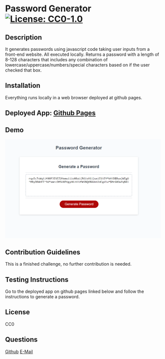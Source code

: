 # Password Generator       [![License: CC0-1.0](https://licensebuttons.net/l/zero/1.0/80x15.png)](http://creativecommons.org/publicdomain/zero/1.0/)

## Description

It generates passwords using javascript code taking user inputs from a front-end website. All executed locally. Returns a password with a length of 8-128 characters that includes any combination of lowercase/uppercase/numbers/special characters based on if the user checked that box.

## Installation

Everything runs locally in a web browser deployed at github pages.

## Deployed App: [Github Pages](https://laurenwollaston.github.io/Module-03/)

## Demo
![Demonstration image of site functionality](./demo.PNG)
## Contribution Guidelines

This is a finished challenge, no further contribution is needed.

## Testing Instructions

Go to the deployed app on github pages linked below and follow the instructions to generate a password.

## License

CC0

## Questions

[Github](https://github.com/LaurenWollaston)
[E-Mail](mailto:Laurenofw@gmail.com)
